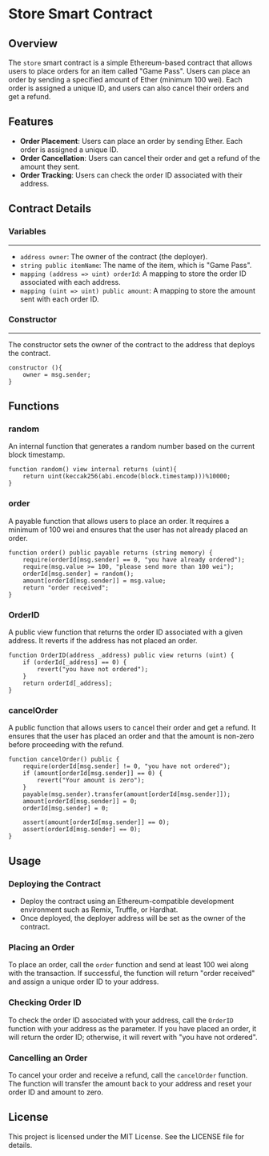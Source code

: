# Store Smart Contract

## Overview

The `store` smart contract is a simple Ethereum-based contract that allows users to place orders for an item called "Game Pass". Users can place an order by sending a specified amount of Ether (minimum 100 wei). Each order is assigned a unique ID, and users can also cancel their orders and get a refund.

## Features

- **Order Placement**: Users can place an order by sending Ether. Each order is assigned a unique ID.
- **Order Cancellation**: Users can cancel their order and get a refund of the amount they sent.
- **Order Tracking**: Users can check the order ID associated with their address.

## Contract Details

### Variables
***
- `address owner`: The owner of the contract (the deployer).
- `string public itemName`: The name of the item, which is "Game Pass".
- `mapping (address => uint) orderId`: A mapping to store the order ID associated with each address.
- `mapping (uint => uint) public amount`: A mapping to store the amount sent with each order ID.

### Constructor
***
The constructor sets the owner of the contract to the address that deploys the contract.

```solidity
constructor (){
    owner = msg.sender;
}
```

## Functions

### **random**
An internal function that generates a random number based on the current block timestamp.

```solidity
function random() view internal returns (uint){
    return uint(keccak256(abi.encode(block.timestamp)))%10000;
}
```
### order
A payable function that allows users to place an order. It requires a minimum of 100 wei and ensures that the user has not already placed an order.

```solidity
function order() public payable returns (string memory) {
    require(orderId[msg.sender] == 0, "you have already ordered");
    require(msg.value >= 100, "please send more than 100 wei");
    orderId[msg.sender] = random();
    amount[orderId[msg.sender]] = msg.value;
    return "order received";
}
```
### OrderID
A public view function that returns the order ID associated with a given address. It reverts if the address has not placed an order.

```solidity
function OrderID(address _address) public view returns (uint) {
    if (orderId[_address] == 0) {
        revert("you have not ordered");
    }
    return orderId[_address];
}
```
### cancelOrder
A public function that allows users to cancel their order and get a refund. It ensures that the user has placed an order and that the amount is non-zero before proceeding with the refund.

```solidity
function cancelOrder() public {
    require(orderId[msg.sender] != 0, "you have not ordered");
    if (amount[orderId[msg.sender]] == 0) {
        revert("Your amount is zero");
    }
    payable(msg.sender).transfer(amount[orderId[msg.sender]]);
    amount[orderId[msg.sender]] = 0;
    orderId[msg.sender] = 0;

    assert(amount[orderId[msg.sender]] == 0);
    assert(orderId[msg.sender] == 0);
}
```
## Usage
### Deploying the Contract
 - Deploy the contract using an Ethereum-compatible development environment such as Remix, Truffle, or Hardhat.
 - Once deployed, the deployer address will be set as the owner of the contract.
### Placing an Order
To place an order, call the `order` function and send at least 100 wei along with the transaction. If successful, the function will return "order received" and assign a unique order ID to your address.

### Checking Order ID
To check the order ID associated with your address, call the `OrderID` function with your address as the parameter. If you have placed an order, it will return the order ID; otherwise, it will revert with "you have not ordered".

### Cancelling an Order
To cancel your order and receive a refund, call the `cancelOrder` function. The function will transfer the amount back to your address and reset your order ID and amount to zero.

## License
This project is licensed under the MIT License. See the LICENSE file for details.